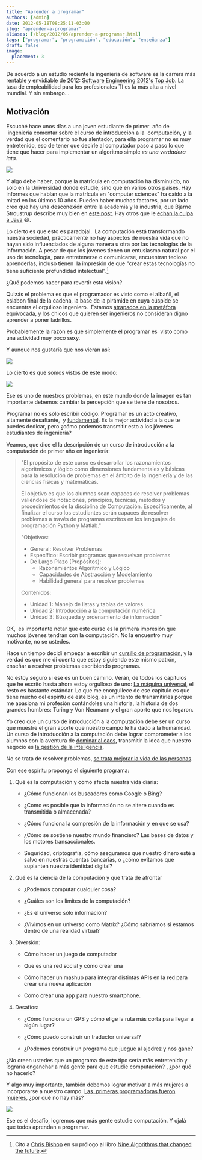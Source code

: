 ```yaml
---
title: "Aprender a programar"
authors: [admin]
date: 2012-05-18T08:25:11-03:00
slug: "aprender-a-programar"
aliases: [/blog/2012/05/aprender-a-programar.html]
tags: ["programar", "programación", "educación", "enseñanza"]
draft: false
image:
  placement: 3
---
```


De acuerdo a un estudio reciente la ingeniería de software es la carrera
más rentable y envidiable de 2012: 
[Software Engineering 2012's Top Job](http://www.informationweek.com/news/global-cio/careers/240000347).
La tasa de empleabilidad para los profesionales TI es la más alta a
nivel mundial. Y sin embargo\...

## **Motivación**

Escuché hace unos días a una joven estudiante de primer  año de
 ingeniería comentar sobre el curso de introducción a la  computación, y
la verdad que el comentario no fue alentador, para ella programar no es
muy entretenido, eso de tener que decirle al computador paso a paso lo
que tiene que hacer para implementar un algoritmo simple *es una
verdadera lata*.

![](progamadora.jpg)

Y algo debe haber, porque la matrícula en computación ha disminuido, no
sólo en la Universidad donde estudié, sino que en varios otros países.
Hay informes que hablan que la matrícula en "computer sciences" ha
caído a la mitad en los últimos 10 años. Pueden haber muchos factores,
por un lado creo que hay una desconexión entre la academia y la
industria, que Bjarne Stroustrup describe muy bien en 
[este post](/blog/2011/03/que-deberiamos-ensenar-a-los-nuevos-desarrolladores.html).
Hay otros que le [echan la culpa a Java](http://www.joelonsoftware.com/articles/ThePerilsofJavaSchools.html) :smile:.

Lo cierto es que esto es paradojal.  La computación está transformando
nuestra sociedad, prácticamente no hay aspectos de nuestra vida que no
hayan sido influenciados de alguna manera u otra por las tecnologías de
la información. A pesar de que los jóvenes tienen un entusiasmo natural
por el uso de tecnología, para entretenerse o comunicarse, encuentran
tedioso aprenderlas, incluso tienen  la impresión de que "crear estas
tecnologías no tiene suficiente profundidad intelectual".[^1]

¿Qué podemos hacer para revertir esta visión?

Quizás el problema es que el programador es visto como el albañil, el
eslabon final de la cadena, la base de la pirámide en cuya cúspide se
encuentra el orgulloso ingeniero.  Estamos [atrapados en la metáfora
equivocada](/blog/2012/05/que-es-programar.html), y
los chicos que quieren ser ingenieros no consideran digno aprender a
poner ladrillos.

Probablemente la razón es que simplemente el programar es  visto como
una actividad muy poco sexy.

Y aunque nos gustaría que nos vieran así:

![](programmer1.jpg)

Lo cierto es que somos vistos de este modo:

![](programmer.jpg)

Ese es uno de nuestros problemas, en este mundo donde la imagen es tan
importante debemos cambiar la percepción que se tiene de nosotros.

Programar no es sólo escribir código. Programar es un acto creativo,
altamente desafiante,  y
[fundamental](/blog/2010/06/todo-es-software.html).
Es la mejor actividad a la que te puedes dedicar, pero ¿cómo podemos
transmitir esto a los jóvenes estudiantes de ingeniería?

Veamos, que dice el la descripción de un curso de introducción a la
computación de primer año en ingeniería:

> "El propósito de este curso es desarrollar los razonamientos
> algorítmicos y lógico como dimensiones fundamentales y básicas para la
> resolución de problemas en el ámbito de la ingeniería y de las
> ciencias físicas y matemáticas.
>
> El objetivo es que los alumnos sean capaces de resolver problemas
valiéndose de notaciones, principios, técnicas, métodos y procedimientos
de la disciplina de Computación. Específicamente, al finalizar el curso
los estudiantes serán capaces de resolver problemas a través de
programas escritos en los lenguajes de programación Python y Matlab."
>
>    "Objetivos:
>    - General: Resolver Problemas 
>    - Específico: Escribir programas que resuelvan problemas  
>    - De Largo Plazo (Propósitos):
>        - Razonamientos Algorítmico y Lógico 
>        - Capacidades de Abstracción y Modelamiento 
>        - Habilidad general para resolver problemas 
>        
>    Contenidos:
>
>    - Unidad 1: Manejo de listas y tablas de valores
>    - Unidad 2: Introducción a la computación numérica
>    - Unidad 3: Búsqueda y ordenamiento de información"

OK,  es importante notar que este curso es la primera impresión que
muchos jóvenes tendrán con la computación. No la encuentro muy
motivante, no se ustedes.

Hace un tiempo decidí empezar a escribir un [cursillo de
programación](https://www.programando.org/categories/aprendiendo-a-programar.html),
y la verdad es que me di cuenta que estoy siguiendo este mismo patrón,
enseñar a resolver problemas escribiendo programas.

No estoy seguro si ese es un buen camino. Verán, de todos los capítulos
que he escrito hasta ahora estoy orgulloso de uno: 
[La máquina universal](https://www.programando.org/blog/2011/04/17/la-maquina-universal.html),
el resto es bastante estándar. Lo que me enorgullece de ese capítulo es
que tiene mucho del espíritu de este blog, es un intento de
transmitirles porque me apasiona mi profesión contándoles una historia,
la historia de dos grandes hombres: Turing y Von Neumann y el gran
aporte que nos legaron.

Yo creo que un curso de introducción a la computación debe ser un curso
que muestre el gran aporte que nuestro campo le ha dado a la humanidad.
Un curso de introducción a la computación debe lograr comprometer a los
alumnos con la aventura de 
[dominar al caos](/blog/2010/06/lo-simple-lo-complejo-y-lo-complicado.html),
transmitir la idea que nuestro negocio es [la gestión de la
inteligencia](/blog/2012/04/sobre-la-inteligencia-del-coyote.html). 

No se trata de resolver problemas, 
[se trata mejorar la vida de las personas](/blog/2009/04/la-computacion-como-una-ciencia-social.html).

Con ese espíritu propongo el siguiente programa:

1.  Qué es la computación y como afecta nuestra vida diaria:

    -   ¿Cómo funcionan los buscadores como Google o Bing?

    -   ¿Como es posible que la información no se altere cuando es
        transmitida o almacenada?

    -   ¿Cómo funciona la compresión de la información y en que se usa?

    -   ¿Cómo se sostiene nuestro mundo financiero? Las bases de datos y
        los motores transaccionales.

    -   Seguridad, criptografía, cómo aseguramos que nuestro dinero esté
        a salvo en nuestras cuentas bancarias, o ¿cómo evitamos que
        suplanten nuestra identidad digital?

2.  Qué es la ciencia de la computación y que trata de afrontar

    -   ¿Podemos computar cualquier cosa?

    -   ¿Cuáles son los límites de la computación?

    -   ¿Es el universo sólo información?

    -   ¿Vivimos en un universo como Matrix? ¿Cómo sabríamos si estamos
        dentro de una realidad virtual?

3.  Diversión:

    -   Cómo hacer un juego de computador

    -   Que es una red social y cómo crear una

    -   Cómo hacer un mashup para integrar distintas APIs en la red para
        crear una nueva aplicación

    -   Como crear una app para nuestro smartphone.

4.  Desafíos:

    -   ¿Cómo funciona un GPS y cómo elige la ruta más corta para llegar
        a algún lugar?

    -   ¿Cómo puedo construir un traductor universal?

    -   ¿Podemos construir un programa que juegue al ajedrez y nos gane?

¿No creen ustedes que un programa de este tipo sería más entretenido y
lograría enganchar a más gente para que estudie computación? , ¿por qué
no hacerlo?

Y algo muy importante, también debemos lograr motivar a más mujeres a
incorporarse a nuestro campo. 
[Las  primeras programadoras fueron mujeres](/blog/2010/08/las-programadoras-del-eniac.html),
¿por qué no hay más?

![](programadores.jpg)

Ese es el desafío, logremos que más gente estudie computación. Y ojalá
que todos aprendan a programar.

[^1]: Cito a [Chris Bishop](http://research.microsoft.com/en-us/um/people/cmbishop/) en su prólogo al libro [Nine Algorithms that changed the future](http://amzn.to/JWubkp).
